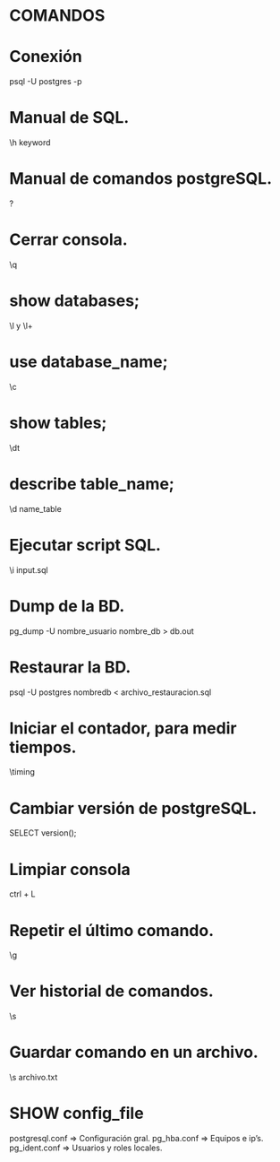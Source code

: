 # COMANDOS

# Conexión

psql -U postgres -p

# Manual de SQL.

\h keyword

# Manual de comandos postgreSQL.

\?

# Cerrar consola.

\q

# show databases;

\l y \l+

# use database_name;

\c

# show tables;

\dt

# describe table_name;

\d name_table

# Ejecutar script SQL.

\i input.sql

# Dump de la BD.

pg_dump -U nombre_usuario nombre_db > db.out

# Restaurar la BD.

psql -U postgres nombredb < archivo_restauracion.sql

# Iniciar el contador, para medir tiempos.

\timing

# Cambiar versión de postgreSQL.

SELECT version();

# Limpiar consola

ctrl + L

# Repetir el último comando.

\g

# Ver historial de comandos.

\s

# Guardar comando en un archivo.

\s archivo.txt

# SHOW config_file

postgresql.conf ⇒ Configuración gral.
pg_hba.conf ⇒ Equipos e ip’s.
pg_ident.conf ⇒ Usuarios y roles locales.
